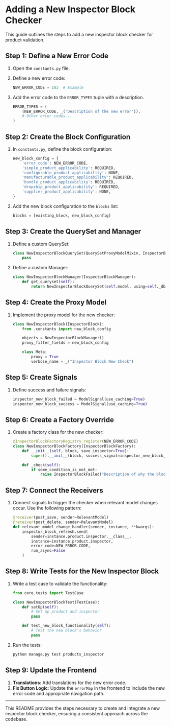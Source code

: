 # Adding a New Inspector Block Checker

This guide outlines the steps to add a new inspector block checker for product validation.

## Step 1: Define a New Error Code

1. Open the `constants.py` file.
2. Define a new error code:

    ```python
    NEW_ERROR_CODE = 103  # Example
    ```

3. Add the error code to the `ERROR_TYPES` tuple with a description.

    ```python
    ERROR_TYPES = (
        (NEW_ERROR_CODE, _('Description of the new error')),
        # Other error codes...
    )
    ```

## Step 2: Create the Block Configuration

1. In `constants.py`, define the block configuration:

    ```python
    new_block_config = {
        'error_code': NEW_ERROR_CODE,
        'simple_product_applicability': REQUIRED,
        'configurable_product_applicability': NONE,
        'manufacturable_product_applicability': REQUIRED,
        'bundle_product_applicability': REQUIRED,
        'dropship_product_applicability': REQUIRED,
        'supplier_product_applicability': NONE,
    }
    ```

2. Add the new block configuration to the `blocks` list:

    ```python
    blocks = [existing_block, new_block_config]
    ```

## Step 3: Create the QuerySet and Manager

1. Define a custom QuerySet:

    ```python
    class NewInspectorBlockQuerySet(QuerySetProxyModelMixin, InspectorBlockQuerySet):
        pass
    ```

2. Define a custom Manager:

    ```python
    class NewInspectorBlockManager(InspectorBlockManager):
        def get_queryset(self):
            return NewInspectorBlockQuerySet(self.model, using=self._db)
    ```

## Step 4: Create the Proxy Model

1. Implement the proxy model for the new checker:

    ```python
    class NewInspectorBlock(InspectorBlock):
        from .constants import new_block_config

        objects = NewInspectorBlockManager()
        proxy_filter_fields = new_block_config

        class Meta:
            proxy = True
            verbose_name = _("Inspector Block New Check")
    ```

## Step 5: Create Signals

1. Define success and failure signals:

    ```python
    inspector_new_block_failed = ModelSignal(use_caching=True)
    inspector_new_block_success = ModelSignal(use_caching=True)
    ```

## Step 6: Create a Factory Override

1. Create a factory class for the new checker:

    ```python
    @InspectorBlockFactoryRegistry.register(NEW_ERROR_CODE)
    class NewInspectorBlockFactory(InspectorBlockFactory):
        def __init__(self, block, save_inspector=True):
            super().__init__(block, success_signal=inspector_new_block_success, failure_signal=inspector_new_block_failed, save_inspector=save_inspector)

        def _check(self):
            if some_condition_is_not_met:
                raise InspectorBlockFailed("Description of why the block failed.")
    ```

## Step 7: Connect the Receivers

1. Connect signals to trigger the checker when relevant model changes occur. Use the following pattern:

    ```python
    @receiver(post_save, sender=RelevantModel)
    @receiver(post_delete, sender=RelevantModel)
    def relevant_model_change_handler(sender, instance, **kwargs):
        inspector_block_refresh.send(
            sender=instance.product.inspector.__class__, 
            instance=instance.product.inspector, 
            error_code=NEW_ERROR_CODE, 
            run_async=False
        )
    ```

## Step 8: Write Tests for the New Inspector Block

1. Write a test case to validate the functionality:

    ```python
    from core.tests import TestCase

    class NewInspectorBlockTest(TestCase):
        def setUp(self):
            # Set up product and inspector
            pass

        def test_new_block_functionality(self):
            # Test the new block's behavior
            pass
    ```

2. Run the tests:

    ```bash
    python manage.py test products_inspector
    ```

## Step 9: Update the Frontend

1. **Translations**: Add translations for the new error code.
2. **Fix Button Logic**: Update the `errorMap` in the frontend to include the new error code and appropriate navigation path.

---

This README provides the steps necessary to create and integrate a new inspector block checker, ensuring a consistent approach across the codebase.

